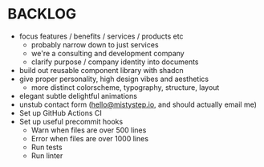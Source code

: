 # BACKLOG

- focus features / benefits / services / products etc
  * probably narrow down to just services
  * we're a consulting and development company
  * clarify purpose / company identity into documents
- build out reusable component library with shadcn
- give proper personality, high design vibes and aesthetics
  * more distinct colorscheme, typography, structure, layout
- elegant subtle delightful animations
- unstub contact form (hello@mistystep.io, and should actually email me)
- Set up GitHub Actions CI
- Set up useful precommit hooks
  * Warn when files are over 500 lines
  * Error when files are over 1000 lines
  * Run tests
  * Run linter
